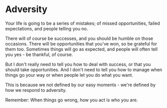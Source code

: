 # Adversity

Your life is going to be a series of mistakes; of missed opportunities, failed expectations, and people telling you no.

There will of course be successes, and you should be humble on those occasions. There will be opportunities that you've won, so be grateful for them too. Sometimes things will go as expected, and people will often tell you yes - be thankful, of course.

But I don't really need to tell you how to deal with success, or that you should take opportunities. And I don't need to tell you how to manage when things go your way or when people let you do what you want.

This is because we not defined by our easy moments - we're defined by how we respond to adversity.

Remember: When things go wrong, how you act is who you are.
